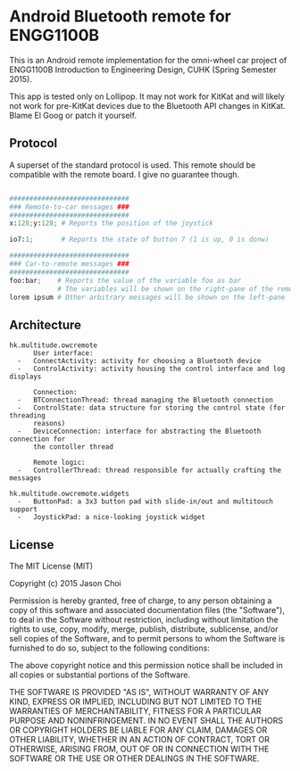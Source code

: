 Android Bluetooth remote for ENGG1100B
======================================

This is an Android remote implementation for the omni-wheel car project of
ENGG1100B Introduction to Engineering Design, CUHK (Spring Semester 2015).

This app is tested only on Lollipop. It may not work for KitKat and will likely
not work for pre-KitKat devices due to the Bluetooth API changes in KitKat.
Blame El Goog or patch it yourself.

Protocol
--------

A superset of the standard protocol is used. This remote should be compatible
with the remote board. I give no guarantee though.

```python

##############################
### Remote-to-car messages ###
##############################
x:128;y:128; # Reports the position of the joystick

io7:1;       # Reports the state of button 7 (1 is up, 0 is donw)

##############################
### Car-to-remote messages ###
##############################
foo:bar;    # Reports the value of the variable foo as bar
            # The variables will be shown on the right-pane of the remote log
lorem ipsum # Other arbitrary messages will be shown on the left-pane
```

Architecture
------------

```
hk.multitude.owcremote
      User interface:
  -   ConnectActivity: activity for choosing a Bluetooth device
  -   ControlActivity: activity housing the control interface and log displays

      Connection:
  -   BTConnectionThread: thread managing the Bluetooth connection
  -   ControlState: data structure for storing the control state (for threading
      reasons)
  -   DeviceConnection: interface for abstracting the Bluetooth connection for
      the contoller thread

      Remote logic:
  -   ControllerThread: thread responsible for actually crafting the messages

hk.multitude.owcremote.widgets
  -   ButtonPad: a 3x3 button pad with slide-in/out and multitouch support
  -   JoystickPad: a nice-looking joystick widget
```

License
-------

The MIT License (MIT)

Copyright (c) 2015 Jason Choi

Permission is hereby granted, free of charge, to any person obtaining a copy
of this software and associated documentation files (the "Software"), to deal
in the Software without restriction, including without limitation the rights
to use, copy, modify, merge, publish, distribute, sublicense, and/or sell
copies of the Software, and to permit persons to whom the Software is
furnished to do so, subject to the following conditions:

The above copyright notice and this permission notice shall be included in
all copies or substantial portions of the Software.

THE SOFTWARE IS PROVIDED "AS IS", WITHOUT WARRANTY OF ANY KIND, EXPRESS OR
IMPLIED, INCLUDING BUT NOT LIMITED TO THE WARRANTIES OF MERCHANTABILITY,
FITNESS FOR A PARTICULAR PURPOSE AND NONINFRINGEMENT. IN NO EVENT SHALL THE
AUTHORS OR COPYRIGHT HOLDERS BE LIABLE FOR ANY CLAIM, DAMAGES OR OTHER
LIABILITY, WHETHER IN AN ACTION OF CONTRACT, TORT OR OTHERWISE, ARISING FROM,
OUT OF OR IN CONNECTION WITH THE SOFTWARE OR THE USE OR OTHER DEALINGS IN
THE SOFTWARE.
